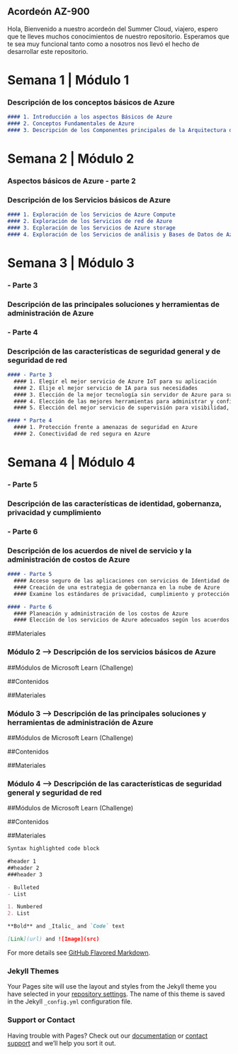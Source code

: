 ## Acordeón AZ-900

Hola, Bienvenido a nuestro acordeón del Summer Cloud, viajero, espero que te lleves muchos conocimientos de nuestro repositorio. Esperamos que te sea muy funcional tanto como a nosotros nos llevó el hecho de desarrollar este repositorio.



# Semana 1 | Módulo 1
### Descripción de los conceptos básicos de Azure
```markdown
#### 1. Introducción a los aspectos Básicos de Azure
#### 2. Conceptos Fundamentales de Azure
#### 3. Descripción de los Componentes principales de la Arquitectura de Azure
```

# Semana 2 | Módulo 2
### Aspectos básicos de Azure - parte 2
### Descripción de los Servicios básicos de Azure
```markdown
#### 1. Exploración de los Servicios de Azure Compute
#### 2. Exploración de los Servicios de red de Azure
#### 3. Ecploración de los Servicios de Azure storage
#### 4. Exploración de los Servicios de análisis y Bases de Datos de Azure
```

# Semana 3 | Módulo 3
### - Parte 3
  ### Descripción de las principales soluciones y herramientas de administración de Azure
### - Parte 4
  ### Descripción de las características de seguridad general y de seguridad de red
```markdown
#### - Parte 3
  #### 1. Elegir el mejor servicio de Azure IoT para su aplicación
  #### 2. Elije el mejor servicio de IA para sus necesidades
  #### 3. Elección de la mejor tecnología sin servidor de Azure para su escenario empresarial
  #### 4. Elección de las mejores herramientas para administrar y configurar el entorno de Azure
  #### 5. Elección del mejor servicio de supervisión para visibilidad, información y mitigación de interrumpciones

#### * Parte 4
  #### 1. Protección frente a amenazas de seguridad en Azure
  #### 2. Conectividad de red segura en Azure
```

# Semana 4 | Módulo 4
### - Parte 5
  ### Descripción de las características de identidad, gobernanza, privacidad y cumplimiento
### - Parte 6
  ### Descripción de los acuerdos de nivel de servicio y la administración de costos de Azure
```markdown 
#### - Parte 5
  #### Acceso seguro de las aplicaciones con servicios de Identidad de Azure
  #### Creación de una estrategia de gobernanza en la nube de Azure
  #### Examine los estándares de privacidad, cumplimiento y protección de datos en Azure

#### - Parte 6
  #### Planeación y administración de los costos de Azure
  #### Elección de los servicios de Azure adecuados según los acuerdos de nivel de servicios y el ciclo de vida del servicio
``` 

##Materiales

### Módulo 2 --> Descripción de los servicios básicos de Azure

##Módulos de Microsoft Learn (Challenge)

##Contenidos

##Materiales

### Módulo 3 --> Descripción de las principales soluciones y herramientas de administración de Azure

##Módulos de Microsoft Learn (Challenge)

##Contenidos

##Materiales

### Módulo 4 --> Descripción de las características de seguridad general y seguridad de red

##Módulos de Microsoft Learn (Challenge)

##Contenidos

##Materiales


```markdown
Syntax highlighted code block

#header 1
##header 2
###header 3

- Bulleted
- List

1. Numbered
2. List

**Bold** and _Italic_ and `Code` text

[Link](url) and ![Image](src)
```

For more details see [GitHub Flavored Markdown](https://guides.github.com/features/mastering-markdown/).

### Jekyll Themes

Your Pages site will use the layout and styles from the Jekyll theme you have selected in your [repository settings](https://github.com/Rene-Cruz/Acordeon-AZ900/settings/pages). The name of this theme is saved in the Jekyll `_config.yml` configuration file.

### Support or Contact

Having trouble with Pages? Check out our [documentation](https://docs.github.com/categories/github-pages-basics/) or [contact support](https://support.github.com/contact) and we’ll help you sort it out.

